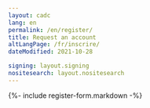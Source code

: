 ```yaml
---
layout: cadc
lang: en
permalink: /en/register/
title: Request an account
altLangPage: /fr/inscrire/
dateModified: 2021-10-28

signing: layout.signing
nositesearch: layout.nositesearch
---
```


{%- include register-form.markdown -%}

